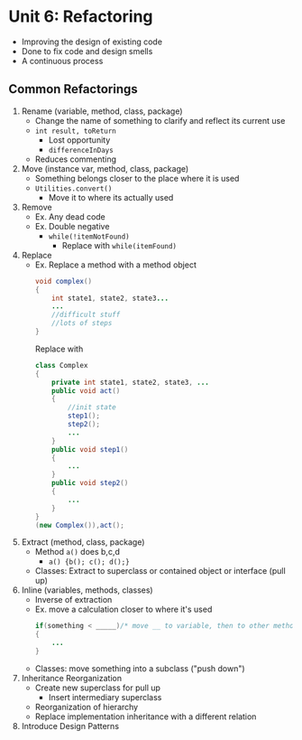 # Unit 6: Refactoring
- Improving the design of existing code
- Done to fix code and design smells
- A continuous process
## Common Refactorings
1. Rename (variable, method, class, package)
   - Change the name of something to clarify and reflect its current use
   - `int result, toReturn`
     - Lost opportunity
     - `differenceInDays`
   - Reduces commenting
2. Move (instance var, method, class, package)
   - Something belongs closer to the place where it is used
   - `Utilities.convert()`
     - Move it to where its actually used
3. Remove
   - Ex. Any dead code
   - Ex. Double negative
     - `while(!itemNotFound)`
       - Replace with `while(itemFound)`
4. Replace
   - Ex. Replace a method with a method object
      ```java
      void complex()
      {
          int state1, state2, state3...
          ...
          //difficult stuff
          //lots of steps
      }
      ```
      Replace with
      ```java
      class Complex
      {
          private int state1, state2, state3, ...
          public void act()
          {
              //init state
              step1();
              step2();
              ...
          }
          public void step1()
          {
              ...
          }
          public void step2()
          {
              ...
          }
      }
      (new Complex()),act();
      ```
5. Extract (method, class, package)
   - Method `a()` does b,c,d
     - `a() {b(); c(); d();}`
   - Classes: Extract to superclass or contained object or interface (pull up)
6. Inline (variables, methods, classes)
   - Inverse of extraction
   - Ex. move a calculation closer to where it's used
        ```java
        if(something < _____)/* move __ to variable, then to other method, then move the method back to in the if*/
        {
            ...
        }
        ```
    - Classes: move something into a subclass ("push down")
7. Inheritance Reorganization
   - Create new superclass for pull up
     - Insert intermediary superclass
   - Reorganization of hierarchy
   - Replace implementation inheritance with a different relation
8. Introduce Design Patterns


